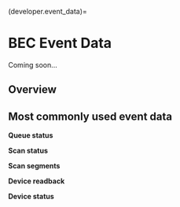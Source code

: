 (developer.event_data)=
# BEC Event Data
Coming soon...

## Overview

## Most commonly used event data

**Queue status**

**Scan status**

**Scan segments**

**Device readback**

**Device status**

